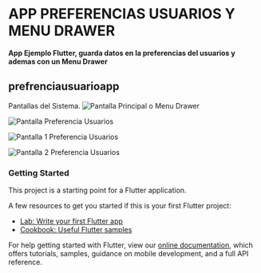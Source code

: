 # APP PREFERENCIAS USUARIOS Y MENU DRAWER

**App Ejemplo Flutter,  guarda datos en la preferencias del usuarios y ademas con un  Menu Drawer**


## prefrenciausuarioapp

Pantallas del Sistema.
![Pantalla Principal o Menu Drawer](https://github.com/darwinuzcategui/APP-FLUUTER-PREFERENCIA-USUARIO-CON-MENU-DRAWER/blob/master/pantallas/Screenshot_001.png "Menu Drawer")

![Pantalla Preferencia Usuarios](https://github.com/darwinuzcategui/APP-FLUUTER-PREFERENCIA-USUARIO-CON-MENU-DRAWER/blob/master/pantallas/Screenshot_002.png "Preferencia Usuario")

![Pantalla 1 Preferencia Usuarios](https://github.com/darwinuzcategui/APP-FLUUTER-PREFERENCIA-USUARIO-CON-MENU-DRAWER/blob/master/pantallas/Screenshot_003.png "Preferencia Usuario")

![Pantalla 2 Preferencia Usuarios](https://github.com/darwinuzcategui/APP-FLUUTER-PREFERENCIA-USUARIO-CON-MENU-DRAWER/blob/master/pantallas/Screenshot_004.png "Preferencia Usuario**")

### Getting Started

This project is a starting point for a Flutter application.

A few resources to get you started if this is your first Flutter project:

- [Lab: Write your first Flutter app](https://flutter.dev/docs/get-started/codelab)
- [Cookbook: Useful Flutter samples](https://flutter.dev/docs/cookbook)

For help getting started with Flutter, view our
[online documentation](https://flutter.dev/docs), which offers tutorials,
samples, guidance on mobile development, and a full API reference.
